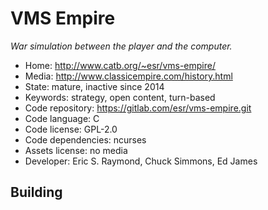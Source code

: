 # VMS Empire

_War simulation between the player and the computer._

- Home: http://www.catb.org/~esr/vms-empire/
- Media: http://www.classicempire.com/history.html
- State: mature, inactive since 2014
- Keywords: strategy, open content, turn-based
- Code repository: https://gitlab.com/esr/vms-empire.git
- Code language: C
- Code license: GPL-2.0
- Code dependencies: ncurses
- Assets license: no media
- Developer: Eric S. Raymond, Chuck Simmons, Ed James

## Building

